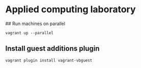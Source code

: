 # Applied computing laboratory

## Run machines on parallel

```vagrant up --parallel```

## Install guest additions plugin
```vagrant plugin install vagrant-vbguest```
